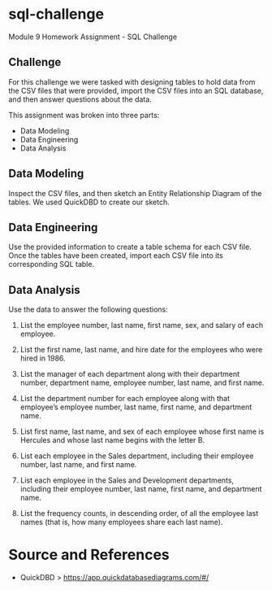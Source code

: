 # sql-challenge
Module 9 Homework Assignment - SQL Challenge

## Challenge
For this challenge we were tasked with designing tables to hold data from the CSV files that were provided, import the CSV files into an SQL database, and then answer questions about the data. 

This assignment was broken into three parts: 
* Data Modeling
* Data Engineering
* Data Analysis

## Data Modeling
Inspect the CSV files, and then sketch an Entity Relationship Diagram of the tables. We used QuickDBD to create our sketch.

## Data Engineering
Use the provided information to create a table schema for each CSV file. Once the tables have been created, import each CSV file into its corresponding SQL table.

## Data Analysis
Use the data to answer the following questions:

1. List the employee number, last name, first name, sex, and salary of each employee.

2. List the first name, last name, and hire date for the employees who were hired in 1986.

3. List the manager of each department along with their department number, department name, employee number, last name, and first name.

4. List the department number for each employee along with that employee’s employee number, last name, first name, and department name.

5. List first name, last name, and sex of each employee whose first name is Hercules and whose last name begins with the letter B.

6. List each employee in the Sales department, including their employee number, last name, and first name.

7. List each employee in the Sales and Development departments, including their employee number, last name, first name, and department name.

8. List the frequency counts, in descending order, of all the employee last names (that is, how many employees share each last name).

# Source and References
* QuickDBD > https://app.quickdatabasediagrams.com/#/